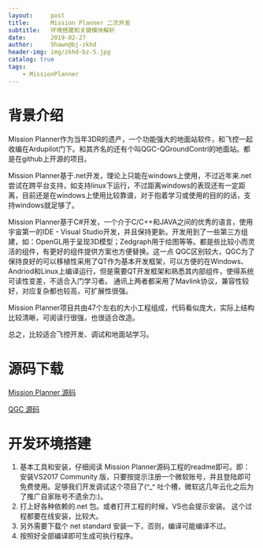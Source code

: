 ```yaml
---
layout:     post
title:      Mission Planner 二次开发
subtitle:   环境搭建和关键模块解析
date:       2019-02-27
author:     Shawn@bj-zkhd
header-img: img/zkhd-bz-5.jpg
catalog: true
tags:
    - MissionPlanner
---
```


# 背景介绍
Mission Planner作为当年3DR的遗产，一个功能强大的地面站软件，和飞控一起收编在Ardupilot门下。和其齐名的还有个叫QGC-QGroundContrl的地面站。都是在github上开源的项目。

Mission Planner基于.net开发，理论上只能在windows上使用，不过近年来.net尝试在跨平台支持，如支持linux下运行，不过距离windows的表现还有一定距离，目前还是在windows上使用比较靠谱，对于抱着学习或使用的目的的话，支持windows就足够了。

Mission Planner基于C#开发，一个介于C/C++和JAVA之间的优秀的语言，使用宇宙第一的IDE - Visual Studio开发，并且保持更新。开发用到了一些第三方组建，如：OpenGL用于呈现3D模型；Zedgraph用于绘图等等。都是些比较小而灵活的组件，有更好的组件提供方案也方便替换。这一点 QGC区别较大，QGC为了保持良好的可以移植性采用了QT作为基本开发框架，可以方便的在Windows、Andriod和Linux上编译运行，但是需要QT开发框架和熟悉其内部组件，使得系统可读性变差，不适合入门学习者。 通讯上两者都采用了Mavlink协议，兼容性较好，对应复杂都也较高，可扩展性很强。

Mission Planner项目共由47个左右的大小工程组成，代码看似庞大，实际上结构比较清晰，可阅读行很强，也很适合改造。

总之，比较适合飞控开发、调试和地面站学习。

# 源码下载

[Mission Planner 源码](Planner]https://github.com/ArduPilot/MissionPlanner)

[QGC 源码](https://github.com/mavlink/qgroundcontrol)

# 开发环境搭建
1. 基本工具和安装，仔细阅读 Mission Planner源码工程的readme即可。即：安装VS2017 Community 版，只要按提示注册一个微软账号，并且登陆即可免费使用。足够我们开发调试这个项目了(^_^ 吐个槽，微软这几年云化之后为了推广自家账号不遗余力:)。
2. 打上好各种依赖的.net 包。或者打开工程的时候，VS也会提示安装。 这个过程都要在线安装，比较大。
2. 另外需要下载个 net standard 安装一下，否则，编译可能编译不过。
3. 按照好全部编译即可生成可执行程序。

